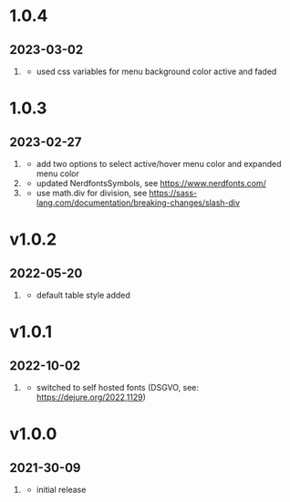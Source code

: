 # 1.0.4
## 2023-03-02

1.  [](improved)
     * used css variables for menu background color active and faded

# 1.0.3
## 2023-02-27

1.  [](new)
     * add two options to select active/hover menu color and expanded menu color
1.  [](improved)
     * updated NerdfontsSymbols, see https://www.nerdfonts.com/
1.  [](fixed)
     * use math.div for division, see https://sass-lang.com/documentation/breaking-changes/slash-div


# v1.0.2
## 2022-05-20

1.  [](new)
     * default table style added


# v1.0.1
##  2022-10-02

1. [](#improved)
    * switched to self hosted fonts (DSGVO, see: https://dejure.org/2022,1129)


# v1.0.0
##  2021-30-09

1. [](#new)
    * initial release
